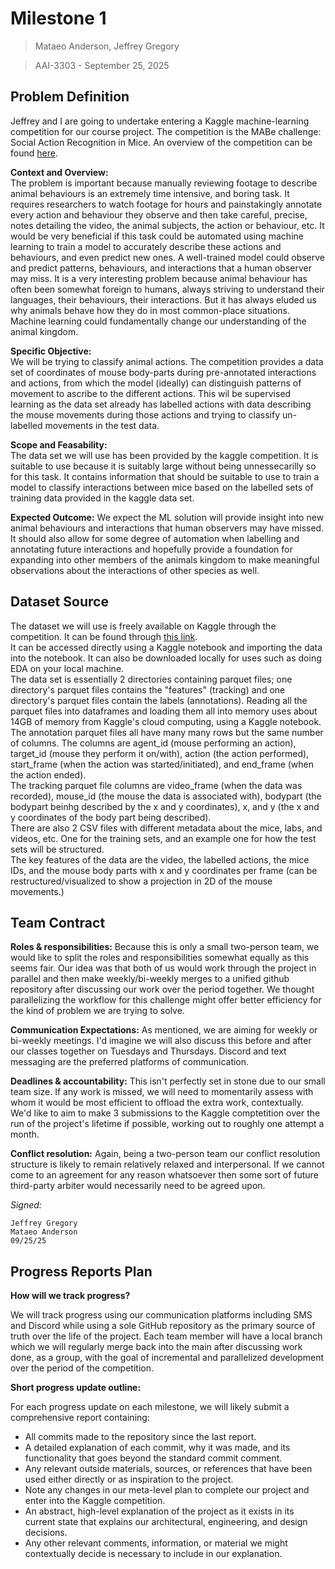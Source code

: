 # Milestone 1
> Mataeo Anderson, Jeffrey Gregory

> AAI-3303 -  September 25, 2025

## Problem Definition

Jeffrey and I are going to undertake entering a Kaggle machine-learning competition for our course project. The competition is the MABe challenge: Social Action Recognition in Mice. An overview of the competition can be found [here](https://www.kaggle.com/competitions/MABe-mouse-behavior-detection/overview).   
   
**Context and Overview:**   
    The problem is important because manually reviewing footage to describe animal behaviours is an extremely time intensive, and boring task. It requires researchers to watch footage for hours and painstakingly annotate every action and behaviour they observe and then take careful, precise, notes detailing the video, the animal subjects, the action or behaviour, etc. It would be very beneficial if this task could be automated using machine learning to train a model to accurately describe these actions and behaviours, and even predict new ones. A well-trained model could observe and predict patterns, behaviours, and interactions that a human observer may miss. It is a very interesting problem because animal behaviour has often been somewhat foreign to humans, always striving to understand their languages, their behaviours, their interactions. But it has always eluded us why animals behave how they do in most common-place situations. Machine learning could fundamentally change our understanding of the animal kingdom.     
           
**Specific Objective:**        
    We will be trying to classify animal actions. The competition provides a data set of coordinates of mouse body-parts during pre-annotated interactions and actions, from which the model (ideally) can distinguish patterns of movement to ascribe to the different actions. This wil be supervised learning as the data set already has labelled actions with data describing the mouse movements during those actions and trying to classify un-labelled movements in the test data.   
                   
**Scope and Feasability:**     
    The data set we will use has been provided by the kaggle competition. It is suitable to use because it is suitably large without being unnessecarilly so for this task. It contains information that should be suitable to use to train a model to classify interactions between mice based on the labelled sets of training data provided in the kaggle data set.        
            
**Expected Outcome:**
    We expect the ML solution will provide insight into new animal behaviours and interactions that human observers may have missed. It should also allow for some degree of automation when labelling and annotating future interactions and hopefully provide a foundation for expanding into other members of the animals kingdom to make meaningful observations about the interactions of other species as well.       
  
## Dataset Source

The dataset we will use is freely available on Kaggle through the competition. It can be found through [this link](https://www.kaggle.com/competitions/MABe-mouse-behavior-detection/data).     
It can be accessed directly using a Kaggle notebook and importing the data into the notebook. It can also be downloaded locally for uses such as doing EDA on your local machine.     
The data set is essentially 2 directories containing parquet files; one directory's parquet files contains the "features" (tracking) and one directory's parquet files contain the labels (annotations). Reading all the parquet files into dataframes and loading them all into memory uses about 14GB of memory from Kaggle's cloud computing, using a Kaggle notebook.      
The annotation parquet files all have many many rows but the same number of columns. The columns are agent_id (mouse performing an action), target_id (mouse they perform it on/with), action (the action performed), start_frame (when the action was started/initiated), and end_frame (when the action ended).     
The tracking parquet file columns are video_frame (when the data was recorded), mouse_id (the mouse the data is associated with), bodypart (the bodypart beinhg described by the x and y coordinates), x, and y (the x and y coordinates of the body part being described).       
There are also 2 CSV files with different metadata about the mice, labs, and videos, etc. One for the training sets, and an example one for how the test sets will be structured.         
The key features of the data are the video, the labelled actions, the mice IDs, and the mouse body parts with x and y coordinates per frame (can be restructured/visualized to show a projection in 2D of the mouse movements.)

## Team Contract

**Roles & responsibilities:** Because this is only a small two-person team, we would like to split
the roles and responsibilities somewhat equally as this seems fair. Our idea was that both of us
would work through the project in parallel and then make weekly/bi-weekly merges to a unified github
repository after discussing our work over the period together. We thought parallelizing the workflow
for this challenge might offer better efficiency for the kind of problem we are trying to solve.

**Communication Expectations:** As mentioned, we are aiming for weekly or bi-weekly meetings. I'd
imagine we will also discuss this before and after our classes together on Tuesdays and Thursdays.
Discord and text messaging are the preferred platforms of communication.

**Deadlines & accountability:** This isn't perfectly set in stone due to our small team size. If any
work is missed, we will need to momentarily assess with whom it would be most efficient to offload
the extra work, contextually. We'd like to aim to make 3 submissions to the Kaggle comptetition over
the run of the project's lifetime if possible, working out to roughly one attempt a month.

**Conflict resolution:** Again, being a two-person team our conflict resolution structure is likely
to remain relatively relaxed and interpersonal. If we cannot come to an agreement for any reason
whatsoever then some sort of future third-party arbiter would necessarily need to be agreed upon.

*Signed:*

    Jeffrey Gregory
    Mataeo Anderson
    09/25/25

## Progress Reports Plan

**How will we track progress?**

We will track progress using our communication platforms including SMS and Discord while using a sole
GitHub repository as the primary source of truth over the life of the project. Each team member
will have a local branch which we will regularly merge back into the main after discussing work done,
as a group, with the goal of incremental and parallelized development over the period of the
competition.

**Short progress update outline:**

For each progress update on each milestone, we will likely submit a comprehensive report containing:

- All commits made to the repository since the last report.
- A detailed explanation of each commit, why it was made, and its functionality that goes beyond the
standard commit comment.
- Any relevant outside materials, sources, or references that have been used either directly or as
inspiration to the project.
- Note any changes in our meta-level plan to complete our project and enter into the Kaggle competition.
- An abstract, high-level explanation of the project as it exists in its current state that explains our
architectural, engineering, and design decisions.
- Any other relevant comments, information, or material we might contextually decide is necessary to
include in our explanation.
